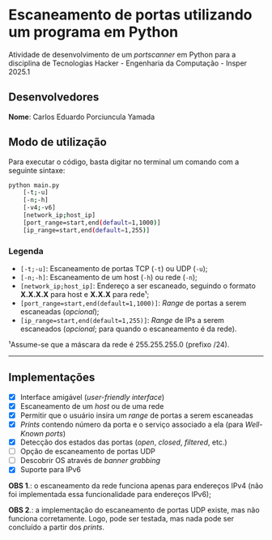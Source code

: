 # Escaneamento de portas utilizando um programa em Python

Atividade de desenvolvimento de um *portscanner* em Python para a disciplina de Tecnologias Hacker - Engenharia da Computação - Insper 2025.1

## Desenvolvedores

**Nome**: Carlos Eduardo Porciuncula Yamada

## Modo de utilização

Para executar o código, basta digitar no terminal um comando com a seguinte sintaxe:

```bash
python main.py
	[-t;-u]
	[-n;-h]
	[-v4;-v6]
	[network_ip;host_ip]
	[port_range=start,end(default=1,1000)]
	[ip_range=start,end(default=1,255)]
```

### Legenda

- `[-t;-u]`: Escaneamento de portas TCP (`-t`) ou UDP (`-u`);
- `[-n;-h]`: Escaneamento de um host (`-h`) ou rede (`-n`);
- `[network_ip;host_ip]`: Endereço a ser escaneado, seguindo o formato **X.X.X.X** para host e **X.X.X** para rede¹;
- `[port_range=start,end(default=1,1000)]`: *Range* de portas a serem escaneadas (*opcional*);
- `[ip_range=start,end(default=1,255)]`: *Range* de IPs a serem escaneados (*opcional*; para quando o escaneamento é da rede).


¹Assume-se que a máscara da rede é 255.255.255.0 (prefixo /24).

___

## Implementações

- [x] Interface amigável (*user-friendly interface*)
- [x] Escaneamento de um *host* ou de uma rede
- [x] Permitir que o usuário insira um *range* de portas a serem escaneadas
- [x] *Prints* contendo número da porta e o serviço associado a ela (para *Well-Known ports*)
- [x] Detecção dos estados das portas (*open*, *closed*, *filtered*, etc.)
- [ ] Opção de escaneamento de portas UDP
- [ ] Descobrir OS através de *banner grabbing*
- [x] Suporte para IPv6

**OBS 1**.: o escaneamento da rede funciona apenas para endereços IPv4 (não foi implementada essa funcionalidade para endereços IPv6);

**OBS 2**.: a implementação do escaneamento de portas UDP existe, mas não funciona corretamente. Logo, pode ser testada, mas nada pode ser concluído a partir dos *prints*.
